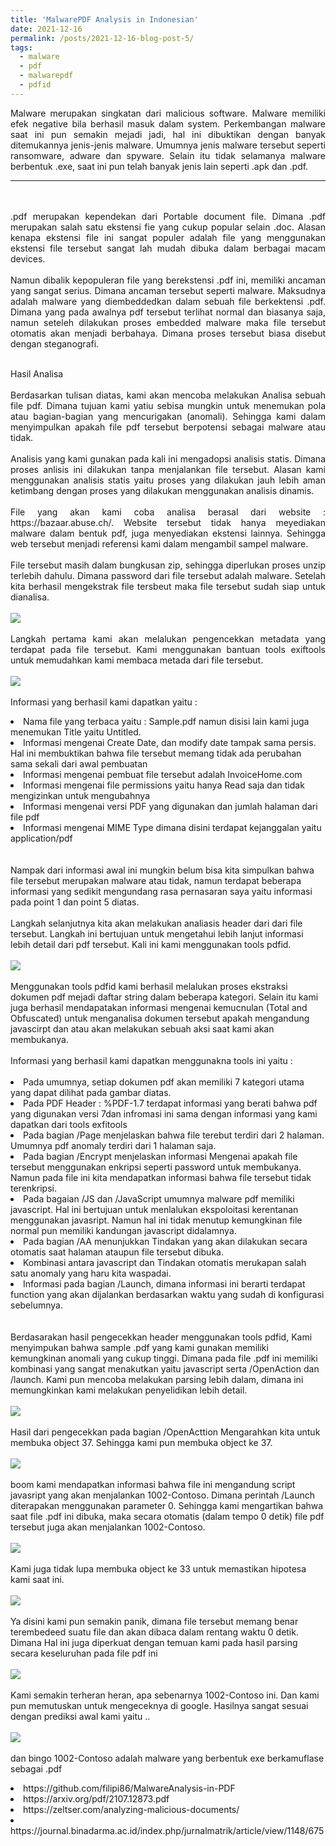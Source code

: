 ```yaml
---
title: 'MalwarePDF Analysis in Indonesian'
date: 2021-12-16
permalink: /posts/2021-12-16-blog-post-5/
tags:
  - malware
  - pdf
  - malwarepdf
  - pdfid
---
```

<p style="text-align: justify;">
Malware merupakan singkatan dari malicious software. Malware memiliki efek negative bila berhasil masuk dalam system. Perkembangan malware saat ini pun semakin mejadi jadi, hal ini dibuktikan dengan banyak ditemukannya jenis-jenis malware. Umumnya jenis malware tersebut seperti ransomware, adware dan spyware. Selain itu tidak selamanya malware berbentuk .exe, saat ini pun telah banyak jenis lain seperti .apk dan .pdf.
</p>

---
<p style="text-align: justify;">
<br><br>
        .pdf merupakan kependekan dari Portable document file. Dimana .pdf merupakan salah satu ekstensi fie yang cukup popular selain .doc. Alasan kenapa ekstensi file ini sangat populer adalah file yang menggunakan ekstensi file tersebut sangat lah mudah dibuka dalam berbagai macam devices.
<br><br>
        Namun dibalik kepopuleran file yang berekstensi .pdf ini, memiliki ancaman yang sangat serius. Dimana ancaman tersebut seperti malware. Maksudnya adalah malware yang diembeddedkan dalam sebuah file berkektensi .pdf. Dimana yang pada awalnya pdf tersebut terlihat normal dan biasanya saja, namun seteleh dilakukan proses embedded malware maka file tersebut otomatis akan menjadi berbahaya. Dimana proses tersebut biasa disebut dengan steganografi.
<br><br>
</p>
<p style="text-align: justify;">
Hasil Analisa
<br><br>
        Berdasarkan tulisan diatas, kami akan mencoba melakukan Analisa sebuah file pdf. Dimana tujuan kami yatiu sebisa mungkin untuk menemukan pola atau bagian-bagian yang mencurigakan (anomali). Sehingga kami dalam menyimpulkan apakah file pdf tersebut berpotensi sebagai malware atau tidak.
<br><br>
        Analisis yang kami gunakan pada kali ini mengadopsi analisis statis. Dimana proses anlisis ini dilakukan tanpa menjalankan file tersebut. Alasan kami menggunakan analisis statis yaitu proses yang dilakukan jauh lebih aman ketimbang dengan proses yang dilakukan menggunakan analisis dinamis.
<br><br>
        File yang akan kami coba analisa berasal dari website : https://bazaar.abuse.ch/. Website tersebut tidak hanya meyediakan malware dalam bentuk pdf, juga menyediakan ekstensi lainnya. Sehingga web tersebut menjadi referensi kami dalam mengambil sampel malware.
<br><br>
        File tersebut masih dalam bungkusan zip, sehingga diperlukan proses unzip terlebih dahulu. Dimana password dari file tersebut adalah malware. Setelah kita berhasil mengekstrak file tersbeut maka file tersebut sudah siap untuk dianalisa.
<br><br>
        <img src="https://miro.medium.com/max/720/1*wQrehp6blLHpFNrlpOEOgQ.webp">
<br><br>
        Langkah pertama kami akan melalukan pengencekkan metadata yang terdapat pada file tersebut. Kami menggunakan bantuan tools exiftools untuk memudahkan kami membaca metada dari file tersebut.
<br><br>
        <img src="https://miro.medium.com/max/720/1*_CJtnx-FE4QrAxB7R55TfQ.webp">
<br><br>
        Informasi yang berhasil kami dapatkan yaitu :
        <li>Nama file yang terbaca yaitu : Sample.pdf namun disisi lain kami juga menemukan Title yaitu Untitled.</li>
        <li>Informasi mengenai Create Date, dan modify date tampak sama persis. Hal ini membuktikan bahwa file tersebut memang tidak ada perubahan sama sekali dari awal pembuatan</li>
        <li>Informasi mengenai pembuat file tersebut adalah InvoiceHome.com</li>
        <li>Informasi mengenai file permissions yaitu hanya Read saja dan tidak mengizinkan untuk mengubahnya</li>
        <li>Informasi mengenai versi PDF yang digunakan dan jumlah halaman dari file pdf</li>
        <li>Informasi mengenai MIME Type dimana disini terdapat kejanggalan yaitu application/pdf</li>
<br><br>
        Nampak dari informasi awal ini mungkin belum bisa kita simpulkan bahwa file tersebut merupakan malware atau tidak, namun terdapat beberapa informasi yang sedikit mengundang rasa pernasaran saya yaitu informasi pada point 1 dan point 5 diatas.
<br><br>
        Langkah selanjutnya kita akan melakukan analiasis header dari dari file tersebut. Langkah ini bertujuan untuk mengetahui lebih lanjut informasi lebih detail dari pdf tersebut. Kali ini kami menggunakan tools pdfid.
<br><br>
        <img src="https://miro.medium.com/max/720/1*jSwuRtkXTnaHwfwrZ6Juww.webp">
<br><br>
        Menggunakan tools pdfid kami berhasil melalukan proses ekstraksi dokumen pdf mejadi daftar string dalam beberapa kategori. Selain itu kami juga berhasil mendapatakan informasi mengenai kemucnulan (Total and Obfuscated) untuk menganalisa dokumen tersebut apakah mengandung javascirpt dan atau akan melakukan sebuah aksi saat kami akan membukanya.
<br><br>
    Informasi yang berhasil kami dapatkan menggunakna tools ini yaitu :
<br><br>
        <li>Pada umumnya, setiap dokumen pdf akan memiliki 7 kategori utama yang dapat dilihat pada gambar diatas.</li>
        <li>Pada PDF Header : %PDF-1.7 terdapat informasi yang berati bahwa pdf yang digunakan versi 7dan infromasi ini sama dengan informasi yang kami dapatkan dari tools exfitools</li>
        <li>Pada bagian /Page menjelaskan bahwa file terebut terdiri dari 2 halaman. Umumnya pdf anomaly terdiri dari 1 halaman saja.</li>
        <li>Pada bagian /Encrypt menjelaskan informasi Mengenai apakah file tersebut menggunakan enkripsi seperti password untuk membukanya. Namun pada file ini kita mendapatkan informasi bahwa file tersebut tidak terenkripsi.</li>
        <li>Pada bagaian /JS dan /JavaScript umumnya malware pdf memiliki javascript. Hal ini bertujuan untuk menlalukan ekspoloitasi kerentanan menggunakan javasript. Namun hal ini tidak menutup kemungkinan file normal pun memiliki kandungan javascript didalamnya.</li>
        <li>Pada bagian /AA menunjukkan Tindakan yang akan dilakukan secara otomatis saat halaman ataupun file tersebut dibuka.</li>
        <li>Kombinasi antara javascript dan Tindakan otomatis merukapan salah satu anomaly yang haru kita waspadai.</li>
        <li>Informasi pada bagian /Launch, dimana informasi ini berarti terdapat function yang akan dijalankan berdasarkan waktu yang sudah di konfigurasi sebelumnya.</li>
<br><br>
        Berdasarakan hasil pengecekkan header menggunakan tools pdfid, Kami menyimpukan bahwa sample .pdf yang kami gunakan memiliki kemungkinan anomali yang cukup tinggi. Dimana pada file .pdf ini memiliki kombinasi yang sangat menakutkan yaitu javascript serta /OpenAction dan /launch. Kami pun mencoba melakukan parsing lebih dalam, dimana ini memungkinkan kami melakukan penyelidikan lebih detail.
<br><br>
        <img src="https://miro.medium.com/max/720/1*x5ENVBw8fyxo3k430HgDVw.webp">
<br><br>
        Hasil dari pengecekkan pada bagian /OpenActtion Mengarahkan kita untuk membuka object 37. Sehingga kami pun membuka object ke 37.
<br><br>
        <img src="https://miro.medium.com/max/720/1*NCeuCuc7lkACgXxAV1KuqA.webp">
<br><br>
        boom kami mendapatkan informasi bahwa file ini mengandung script javasript yang akan menjalankan 1002-Contoso. Dimana perintah /Launch diterapakan menggunakan parameter 0. Sehingga kami mengartikan bahwa saat file .pdf ini dibuka, maka secara otomatis (dalam tempo 0 detik) file pdf tersebut juga akan menjalankan 1002-Contoso.
<br><br>
        <img src="https://miro.medium.com/max/720/1*3qKqvX63ewvVs715waKk3w.webp">
<br><br>
        Kami juga tidak lupa membuka object ke 33 untuk memastikan hipotesa kami saat ini.
<br><br>
        <img src="https://miro.medium.com/max/720/1*3qKqvX63ewvVs715waKk3w.webp">
<br><br>
        Ya disini kami pun semakin panik, dimana file tersebut memang benar terembedeed suatu file dan akan dibaca dalam rentang waktu 0 detik. Dimana Hal ini juga diperkuat dengan temuan kami pada hasil parsing secara keseluruhan pada file pdf ini
<br><br>
        <img src="https://miro.medium.com/max/720/1*R6OAsMarwMSx4LFl7Op_sA.webp">
<br><br>
        Kami semakin terheran heran, apa sebenarnya 1002-Contoso ini. Dan kami pun memutuskan untuk mengeceknya di google. Hasilnya sangat sesuai dengan prediksi awal kami yaitu ..
<br><br>
        <img src="https://miro.medium.com/max/720/1*c3yOP8tRWV4R8o4SHNtcNg.webp">
<br><br>
        dan bingo 1002-Contoso adalah malware yang berbentuk exe berkamuflase sebagai .pdf
</p>

<p style="text-align: justify;">
<li>https://github.com/filipi86/MalwareAnalysis-in-PDF</li>
<li>https://arxiv.org/pdf/2107.12873.pdf</li>
<li>https://zeltser.com/analyzing-malicious-documents/</li>
<li>https://journal.binadarma.ac.id/index.php/jurnalmatrik/article/view/1148/675
</li>
</p>